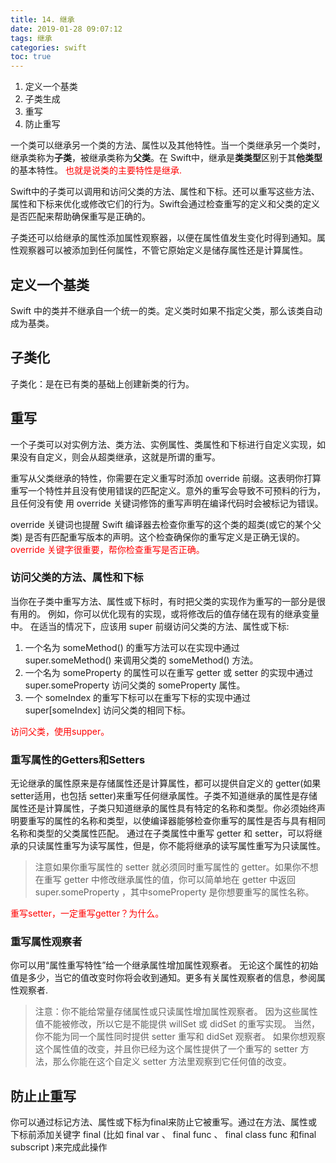 ```yaml
---
title: 14. 继承
date: 2019-01-28 09:07:12
tags: 继承
categories: swift
toc: true
---
```


1. 定义一个基类
2. 子类生成
3. 重写
4. 防止重写

<!--more-->

一个类可以继承另一个类的方法、属性以及其他特性。当一个类继承另一个类时，继承类称为**子类**，被继承类称为**父类**。在 Swift中，继承是**类类型**区别于其**他类型**的基本特性。 <font color='red'>也就是说类的主要特性是继承.</font>

Swift中的子类可以调用和访问父类的方法、属性和下标。还可以重写这些方法、属性和下标来优化或修改它们的行为。Swift会通过检查重写的定义和父类的定义是否匹配来帮助确保重写是正确的。

子类还可以给继承的属性添加属性观察器，以便在属性值发生变化时得到通知。属性观察器可以被添加到任何属性，不管它原始定义是储存属性还是计算属性。

## 定义一个基类

Swift 中的类并不继承自一个统一的类。定义类时如果不指定父类，那么该类自动成为基类。

## 子类化

子类化：是在已有类的基础上创建新类的行为。

## 重写

一个子类可以对实例方法、类方法、实例属性、类属性和下标进行自定义实现，如果没有自定义，则会从超类继承，这就是所谓的重写。

重写从父类继承的特性，你需要在定义重写时添加 override 前缀。这表明你打算重写一个特性并且没有使用错误的匹配定义。意外的重写会导致不可预料的行为，且任何没有使 用 override 关键词修饰的重写声明在编译代码时会被标记为错误。

override 关键词也提醒 Swift 编译器去检查你重写的这个类的超类(或它的某个父类) 是否有匹配重写版本的声明。这个检查确保你的重写定义是正确无误的。  <font color='red'> override 关键字很重要，帮你检查重写是否正确。</font>


### 访问⽗类的⽅法、属性和下标

当你在子类中重写方法、属性或下标时，有时把父类的实现作为重写的一部分是很有用的。
例如，你可以优化现有的实现，或将修改后的值存储在现有的继承变量中。
在适当的情况下，应该用 super 前缀访问父类的方法、属性或下标:

1. 一个名为 someMethod() 的重写方法可以在实现中通过 super.someMethod() 来调用父类的 someMethod() 方法。
2. 一个名为 someProperty 的属性可以在重写 getter 或 setter 的实现中通过 super.someProperty 访问父类的 someProperty 属性。
3. 一个 someIndex 的重写下标可以在重写下标的实现中通过 super[someIndex] 访问父类的相同下标。


<font color='red'> 访问父类，使用supper。</font>


### 重写属性的Getters和Setters

无论继承的属性原来是存储属性还是计算属性，都可以提供自定义的 getter(如果setter适用，也包括 setter)来重写任何继承属性。子类不知道继承的属性是存储属性还是计算属性，子类只知道继承的属性具有特定的名称和类型。你必须始终声明要重写的属性的名称和类型，以使编译器能够检查你重写的属性是否与具有相同名称和类型的父类属性匹配。
通过在子类属性中重写 getter 和 setter，可以将继承的只读属性重写为读写属性，但是，你不能将继承的读写属性重写为只读属性。


> 注意如果你重写属性的 setter 就必须同时重写属性的 getter。如果你不想在重写 getter 中修改继承属性的值，你可以简单地在 getter 中返回 super.someProperty ，其中someProperty 是你想要重写的属性名称。

 <font color='red'> 重写setter，一定重写getter？为什么。</font>

### 重写属性观察者

你可以用“属性重写特性”给一个继承属性增加属性观察者。 无论这个属性的初始值是多少，当它的值改变时你将会收到通知。更多有关属性观察者的信息，参阅属性观察者.
> 注意：你不能给常量存储属性或只读属性增加属性观察者。 因为这些属性值不能被修改，所以它是不能提供 willSet 或 didSet 的重写实现。
> 当然，你不能为同一个属性同时提供 setter 重写和 didSet 观察者。 如果你想观察这个属性值的改变，并且你已经为这个属性提供了一个重写的 setter 方法，那么你能在这个自定义 setter 方法里观察到它任何值的改变。

## 防⽌止重写

你可以通过标记方法、属性或下标为final来防止它被重写。通过在方法、属性或下标前添加关键字 final (比如 final var 、 final func 、 final class func 和final subscript )来完成此操作

